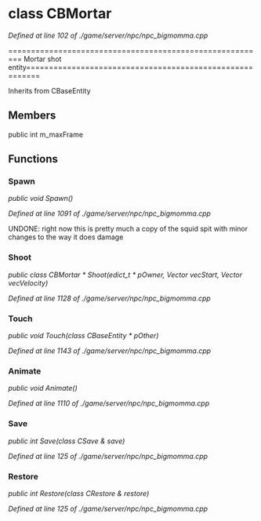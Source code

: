 # class CBMortar

*Defined at line 102 of ./game/server/npc/npc_bigmomma.cpp*

========================================================= Mortar shot entity=========================================================



Inherits from CBaseEntity



## Members

public int m_maxFrame



## Functions

### Spawn

*public void Spawn()*

*Defined at line 1091 of ./game/server/npc/npc_bigmomma.cpp*

 UNDONE: right now this is pretty much a copy of the squid spit with minor changes to the way it does damage

### Shoot

*public class CBMortar * Shoot(edict_t * pOwner, Vector vecStart, Vector vecVelocity)*

*Defined at line 1128 of ./game/server/npc/npc_bigmomma.cpp*

### Touch

*public void Touch(class CBaseEntity * pOther)*

*Defined at line 1143 of ./game/server/npc/npc_bigmomma.cpp*

### Animate

*public void Animate()*

*Defined at line 1110 of ./game/server/npc/npc_bigmomma.cpp*

### Save

*public int Save(class CSave & save)*

*Defined at line 125 of ./game/server/npc/npc_bigmomma.cpp*

### Restore

*public int Restore(class CRestore & restore)*

*Defined at line 125 of ./game/server/npc/npc_bigmomma.cpp*



